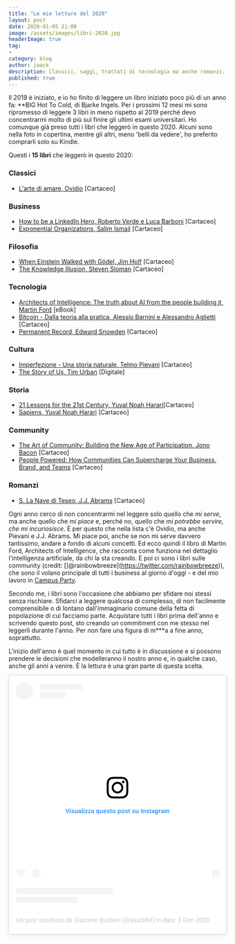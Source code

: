 ```yaml
---
title: "Le mie letture del 2020"
layout: post
date: 2020-01-05 21:00
image: /assets/images/libri-2020.jpg
headerImage: true
tag:
-
category: blog
author: jaack
description: Classici, saggi, trattati di tecnologia ma anche romanzi.
published: true
---
```


Il 2019 è iniziato, e io ho finito di leggere un libro iniziato poco più di un anno fa: **BIG Hot To Cold, di Bjarke Ingels. Per i prossimi 12 mesi mi sono ripromesso di leggere 3 libri in meno rispetto al 2019 perché devo concentrarmi molto di più sul finire gli ultimi esami universitari. Ho comunque già preso tutti i libri che leggerò in questo 2020. Alcuni sono nella foto in copertina, mentre gli altri, meno 'belli da vedere', ho preferito comprarli solo su Kindle.

Questi i **15 libri** che leggerò in questo 2020:

### Classici

- [L'arte di amare, Ovidio](https://amzn.to/2MYIPhx) [Cartaceo]

### Business

- [How to be a LinkedIn Hero, Roberto Verde e Luca Barboni](https://amzn.to/35qX1GL) [Cartaceo]
- [Exponential Organizations, Salim Ismail](https://amzn.to/36rXJoo) [Cartaceo]

### Filosofia

- [When Einstein Walked with Gödel, Jim Holf](https://amzn.to/35m89o1) [Cartaceo]
- [The Knowledge Illusion, Steven Sloman](https://amzn.to/2twqjX0) [Cartaceo]

### Tecnologia

- [Architects of Intelligence: The truth about AI from the people building it, Martin Ford](https://amzn.to/36ngtFs) [eBook]
- [Bitcoin - Dalla teoria alla pratica, Alessio Barnini e Alessandro Aglietti](https://amzn.to/2ZSP77B) [Cartaceo]
- [Permanent Record, Edward Snowden](https://amzn.to/2ulIKOF) [Cartaceo]

### Cultura

- [Imperfezione - Una storia naturale, Telmo Pievani](https://amzn.to/2rWqQRD) [Cartaceo]
- [The Story of Us, Tim Urban](https://waitbutwhy.com/2019/08/story-intro.html) [Digitale]

### Storia

- [21 Lessons for the 21st Century, Yuval Noah Harari](https://amzn.to/36t4kyH)[Cartaceo]
- [Sapiens, Yuval Noah Harari](https://amzn.to/2QLUIJ2) [Cartaceo]

### Community

- [The Art of Community: Building the New Age of Participation, Jono Bacon](https://amzn.to/2tuytiE) [Cartaceo]
- [People Powered: How Communities Can Supercharge Your Business, Brand, and Teams](https://amzn.to/2ZR7DNX) [Cartaceo]

### Romanzi

- [S. La Nave di Teseo, J.J. Abrams](https://amzn.to/2QSueW2) [Cartaceo]

Ogni anno cerco di non concentrarmi nel leggere solo quello che *mi serve*, ma anche quello che *mi piace* e, perché no, quello che
*mi potrebbe servire, che mi incuriosisce*. È per questo che nella lista c'è Ovidio, ma anche Pievani e J.J. Abrams. Mi piace poi, anche se non mi serve davvero tantissimo, andare a fondo di alcuni concetti. Ed ecco quindi il libro di Martin Ford, Architects of Intelligence, che racconta come funziona nel dettaglio l'intelligenza artificiale, da chi la sta creando. E poi ci sono i libri sulle community (credit: []@rainbowbreeze](https://twitter.com/rainbowbreeze)), che sono il volano principale di tutti i business al giorno d'oggi - e del mio lavoro in [Campus Party](italia.campus-party.org).

Secondo me, i libri sono l'occasione che abbiamo per sfidare noi stessi senza rischiare. Sfidarci a leggere qualcosa di complesso, di non facilmente comprensibile o di lontano dall'immaginario comune della fetta di popolazione di cui facciamo parte. Acquistare tutti i libri prima dell'anno e scrivendo questo post, sto creando un commitment con me stesso nel leggerli durante l'anno. Per non fare una figura di m***a a fine anno, soprattutto.

L'inizio dell'anno è quel momento in cui tutto è in discussione e si possono prendere le decisioni che modelleranno il nostro anno e, in qualche caso, anche gli anni a venire. È la lettura è una gran parte di questa scelta.

<blockquote class="instagram-media" data-instgrm-permalink="https://www.instagram.com/p/B631SYZo26u/?utm_source=ig_embed&amp;utm_campaign=loading" data-instgrm-version="12" style=" background:#FFF; border:0; border-radius:3px; box-shadow:0 0 1px 0 rgba(0,0,0,0.5),0 1px 10px 0 rgba(0,0,0,0.15); margin: 1px; max-width:540px; min-width:326px; padding:0; width:99.375%; width:-webkit-calc(100% - 2px); width:calc(100% - 2px);"><div style="padding:16px;"> <a href="https://www.instagram.com/p/B631SYZo26u/?utm_source=ig_embed&amp;utm_campaign=loading" style=" background:#FFFFFF; line-height:0; padding:0 0; text-align:center; text-decoration:none; width:100%;" target="_blank"> <div style=" display: flex; flex-direction: row; align-items: center;"> <div style="background-color: #F4F4F4; border-radius: 50%; flex-grow: 0; height: 40px; margin-right: 14px; width: 40px;"></div> <div style="display: flex; flex-direction: column; flex-grow: 1; justify-content: center;"> <div style=" background-color: #F4F4F4; border-radius: 4px; flex-grow: 0; height: 14px; margin-bottom: 6px; width: 100px;"></div> <div style=" background-color: #F4F4F4; border-radius: 4px; flex-grow: 0; height: 14px; width: 60px;"></div></div></div><div style="padding: 19% 0;"></div> <div style="display:block; height:50px; margin:0 auto 12px; width:50px;"><svg width="50px" height="50px" viewBox="0 0 60 60" version="1.1" xmlns="https://www.w3.org/2000/svg" xmlns:xlink="https://www.w3.org/1999/xlink"><g stroke="none" stroke-width="1" fill="none" fill-rule="evenodd"><g transform="translate(-511.000000, -20.000000)" fill="#000000"><g><path d="M556.869,30.41 C554.814,30.41 553.148,32.076 553.148,34.131 C553.148,36.186 554.814,37.852 556.869,37.852 C558.924,37.852 560.59,36.186 560.59,34.131 C560.59,32.076 558.924,30.41 556.869,30.41 M541,60.657 C535.114,60.657 530.342,55.887 530.342,50 C530.342,44.114 535.114,39.342 541,39.342 C546.887,39.342 551.658,44.114 551.658,50 C551.658,55.887 546.887,60.657 541,60.657 M541,33.886 C532.1,33.886 524.886,41.1 524.886,50 C524.886,58.899 532.1,66.113 541,66.113 C549.9,66.113 557.115,58.899 557.115,50 C557.115,41.1 549.9,33.886 541,33.886 M565.378,62.101 C565.244,65.022 564.756,66.606 564.346,67.663 C563.803,69.06 563.154,70.057 562.106,71.106 C561.058,72.155 560.06,72.803 558.662,73.347 C557.607,73.757 556.021,74.244 553.102,74.378 C549.944,74.521 548.997,74.552 541,74.552 C533.003,74.552 532.056,74.521 528.898,74.378 C525.979,74.244 524.393,73.757 523.338,73.347 C521.94,72.803 520.942,72.155 519.894,71.106 C518.846,70.057 518.197,69.06 517.654,67.663 C517.244,66.606 516.755,65.022 516.623,62.101 C516.479,58.943 516.448,57.996 516.448,50 C516.448,42.003 516.479,41.056 516.623,37.899 C516.755,34.978 517.244,33.391 517.654,32.338 C518.197,30.938 518.846,29.942 519.894,28.894 C520.942,27.846 521.94,27.196 523.338,26.654 C524.393,26.244 525.979,25.756 528.898,25.623 C532.057,25.479 533.004,25.448 541,25.448 C548.997,25.448 549.943,25.479 553.102,25.623 C556.021,25.756 557.607,26.244 558.662,26.654 C560.06,27.196 561.058,27.846 562.106,28.894 C563.154,29.942 563.803,30.938 564.346,32.338 C564.756,33.391 565.244,34.978 565.378,37.899 C565.522,41.056 565.552,42.003 565.552,50 C565.552,57.996 565.522,58.943 565.378,62.101 M570.82,37.631 C570.674,34.438 570.167,32.258 569.425,30.349 C568.659,28.377 567.633,26.702 565.965,25.035 C564.297,23.368 562.623,22.342 560.652,21.575 C558.743,20.834 556.562,20.326 553.369,20.18 C550.169,20.033 549.148,20 541,20 C532.853,20 531.831,20.033 528.631,20.18 C525.438,20.326 523.257,20.834 521.349,21.575 C519.376,22.342 517.703,23.368 516.035,25.035 C514.368,26.702 513.342,28.377 512.574,30.349 C511.834,32.258 511.326,34.438 511.181,37.631 C511.035,40.831 511,41.851 511,50 C511,58.147 511.035,59.17 511.181,62.369 C511.326,65.562 511.834,67.743 512.574,69.651 C513.342,71.625 514.368,73.296 516.035,74.965 C517.703,76.634 519.376,77.658 521.349,78.425 C523.257,79.167 525.438,79.673 528.631,79.82 C531.831,79.965 532.853,80.001 541,80.001 C549.148,80.001 550.169,79.965 553.369,79.82 C556.562,79.673 558.743,79.167 560.652,78.425 C562.623,77.658 564.297,76.634 565.965,74.965 C567.633,73.296 568.659,71.625 569.425,69.651 C570.167,67.743 570.674,65.562 570.82,62.369 C570.966,59.17 571,58.147 571,50 C571,41.851 570.966,40.831 570.82,37.631"></path></g></g></g></svg></div><div style="padding-top: 8px;"> <div style=" color:#3897f0; font-family:Arial,sans-serif; font-size:14px; font-style:normal; font-weight:550; line-height:18px;"> Visualizza questo post su Instagram</div></div><div style="padding: 12.5% 0;"></div> <div style="display: flex; flex-direction: row; margin-bottom: 14px; align-items: center;"><div> <div style="background-color: #F4F4F4; border-radius: 50%; height: 12.5px; width: 12.5px; transform: translateX(0px) translateY(7px);"></div> <div style="background-color: #F4F4F4; height: 12.5px; transform: rotate(-45deg) translateX(3px) translateY(1px); width: 12.5px; flex-grow: 0; margin-right: 14px; margin-left: 2px;"></div> <div style="background-color: #F4F4F4; border-radius: 50%; height: 12.5px; width: 12.5px; transform: translateX(9px) translateY(-18px);"></div></div><div style="margin-left: 8px;"> <div style=" background-color: #F4F4F4; border-radius: 50%; flex-grow: 0; height: 20px; width: 20px;"></div> <div style=" width: 0; height: 0; border-top: 2px solid transparent; border-left: 6px solid #f4f4f4; border-bottom: 2px solid transparent; transform: translateX(16px) translateY(-4px) rotate(30deg)"></div></div><div style="margin-left: auto;"> <div style=" width: 0px; border-top: 8px solid #F4F4F4; border-right: 8px solid transparent; transform: translateY(16px);"></div> <div style=" background-color: #F4F4F4; flex-grow: 0; height: 12px; width: 16px; transform: translateY(-4px);"></div> <div style=" width: 0; height: 0; border-top: 8px solid #F4F4F4; border-left: 8px solid transparent; transform: translateY(-4px) translateX(8px);"></div></div></div> <div style="display: flex; flex-direction: column; flex-grow: 1; justify-content: center; margin-bottom: 24px;"> <div style=" background-color: #F4F4F4; border-radius: 4px; flex-grow: 0; height: 14px; margin-bottom: 6px; width: 224px;"></div> <div style=" background-color: #F4F4F4; border-radius: 4px; flex-grow: 0; height: 14px; width: 144px;"></div></div></a><p style=" color:#c9c8cd; font-family:Arial,sans-serif; font-size:14px; line-height:17px; margin-bottom:0; margin-top:8px; overflow:hidden; padding:8px 0 7px; text-align:center; text-overflow:ellipsis; white-space:nowrap;"><a href="https://www.instagram.com/p/B631SYZo26u/?utm_source=ig_embed&amp;utm_campaign=loading" style=" color:#c9c8cd; font-family:Arial,sans-serif; font-size:14px; font-style:normal; font-weight:normal; line-height:17px; text-decoration:none;" target="_blank">Un post condiviso da Giacomo Barbieri (@ijaack94)</a> in data: <time style=" font-family:Arial,sans-serif; font-size:14px; line-height:17px;" datetime="2020-01-03T21:20:58+00:00">3 Gen 2020 alle ore 1:20 PST</time></p></div></blockquote> <script async src="//www.instagram.com/embed.js"></script>
